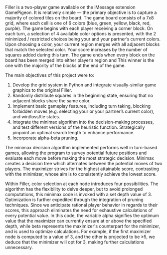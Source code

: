 Filler is a two-player game available on the iMessage extension GamePigeon. It is relatively simple — the primary objective is to capture a majority of colored tiles on the board. The game board consists of a 7x8 grid, where each cell is one of 6 colors (blue, green, yellow, black, red, purple). 
The game begins with each player receiving a corner block. On each turn, a selection of 4 available color options is presented, with the 2 minimized / restricted choices being your and your partner’s current colors. Upon choosing a color, your current region merges with all adjacent blocks that match the selected color. Your score increases by the number of squares added during this turn.
The game ends when every block on the board has been merged into either player’s region and This winner is the one with the majority of the blocks at the end of the game.

The main objectives of this project were to:
1. Develop the grid system in Python and integrate visually-similar game graphics to the original Filler. 
2. Randomly distribute squares in the beginning state, ensuring that no adjacent blocks share the same color.
3. Implement basic gameplay features, including turn taking, blocking forbidden moves (e.g. selecting your or your partner’s current color), and win/loss/tie states.
4. Integrate the minimax algorithm into the decision-making processes, and test different versions of the heuristic function. Strategically pinpoint an optimal search length to enhance performance.
5. Incorporate alpha-beta pruning.

The minimax decision algorithm implemented performs well in turn-based games, allowing the program to survey potential future positions and evaluate each move before making the most strategic decision. Minimax creates a decision tree which alternates between the potential moves of two players. The maximizer strives for the highest attainable score, contrasting with the minimizer, whose aim is to consistently achieve the lowest score.

Within Filler, color selection at each node introduces four possibilities. The algorithm has the flexibility to delve deeper, but to avoid prolonged computations, this minimax code is invoked with a set depth value of 3. Optimization is further expedited through the integration of pruning techniques. Since we anticipate rational player behavior in regards to their scores, this approach eliminates the need for exhaustive calculations of every potential value. In this code, the variable alpha signifies the optimum value that the maximizer can currently ensure at or above the specified depth, while beta represents the maximizer's counterpart for the minimizer, and is used to optimize calculations. For example, if the first maximizer node is computed to a value of 3, and the other is projected to be ≥5, we deduce that the minimizer will opt for 3, making further calculations unnecessary.
